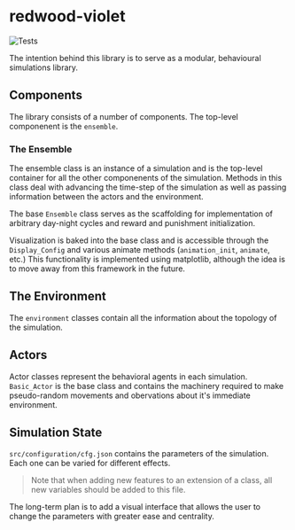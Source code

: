 # redwood-violet
![Tests](https://github.com/Meridian-Onset/redwood-violet/actions/workflows/tests.yml/badge.svg)

The intention behind this library is to serve as a modular, behavioural simulations library. 

## Components

The library consists of a number of components. The top-level componenent is the `ensemble`. 

### The Ensemble

The ensemble class is an instance of a simulation and is the top-level container for all the other componenents of the simulation. Methods in this class deal with advancing the time-step of the simulation as well as passing information between the actors and the environment. 

The base `Ensemble` class serves as the scaffolding for implementation of arbitrary day-night cycles and reward and punishment initialization. 

Visualization is baked into the base class and is accessible through the `Display_Config` and various animate methods  (`animation_init`, `animate`, etc.) This functionality is implemented using matplotlib, although the idea is to move away from this framework in the future.

## The Environment

The `environment` classes contain all the information about the topology of the simulation.

## Actors

Actor classes represent the behavioral agents in each simulation. `Basic_Actor` is the base class and contains the machinery required to make pseudo-random movements and obervations about it's immediate environment. 

## Simulation State

`src/configuration/cfg.json` contains the parameters of the simulation. Each one can be varied for different effects. 

> Note that when adding new features to an extension of a class, all new variables should be added to this file.

The long-term plan is to add a visual interface that allows the user to change the parameters with greater ease and centrality.
